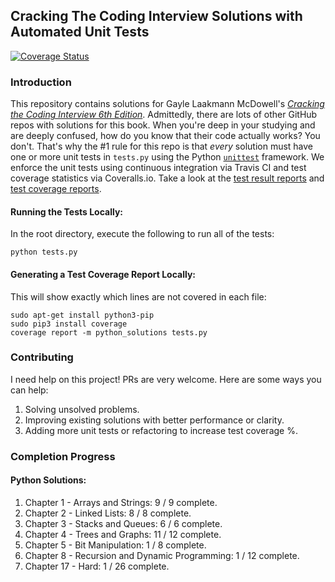 ## Cracking The Coding Interview Solutions with Automated Unit Tests
[![Coverage Status](https://coveralls.io/repos/github/alexhagiopol/cracking-the-coding-interview/badge.svg?branch=master)](https://coveralls.io/github/alexhagiopol/cracking-the-coding-interview?branch=master)

### Introduction
This repository contains solutions for Gayle Laakmann McDowell's [*Cracking the Coding Interview 6th Edition*](http://a.co/baneyGe). 
Admittedly, there are lots of other GitHub repos with solutions for this book. When you're deep in your studying and
are deeply confused, how do you know that their code actually works? You don't. That's why the #1 rule for this repo is 
that *every* solution must have one or more unit tests in `tests.py` using the Python [`unittest`](https://docs.python.org/3.6/library/unittest.html) 
framework. We enforce the unit tests using continuous integration via Travis CI and test coverage statistics via Coveralls.io. 
Take a look at the [test result reports](https://travis-ci.org/alexhagiopol/cracking-the-coding-interview) and 
[test coverage reports](https://coveralls.io/github/alexhagiopol/cracking-the-coding-interview). 

#### Running the Tests Locally:
In the root directory, execute the following to run all of the tests:
    
    python tests.py

#### Generating a Test Coverage Report Locally:
This will show exactly which lines are not covered in each file:

    sudo apt-get install python3-pip
    sudo pip3 install coverage
    coverage report -m python_solutions tests.py

### Contributing
I need help on this project! PRs are very welcome. Here are some ways you can help:

1. Solving unsolved problems.
2. Improving existing solutions with better performance or clarity.
3. Adding more unit tests or refactoring to increase test coverage %.

### Completion Progress
#### Python Solutions:
1. Chapter 1 - Arrays and Strings: 9 / 9  complete.    
2. Chapter 2 - Linked Lists: 8 / 8 complete.   
3. Chapter 3 - Stacks and Queues: 6 / 6  complete.
4. Chapter 4 - Trees and Graphs: 11 / 12 complete.  
5. Chapter 5 - Bit Manipulation: 1 / 8  complete.
6. Chapter 8 - Recursion and Dynamic Programming: 1 / 12  complete.
7. Chapter 17 - Hard: 1 / 26 complete.